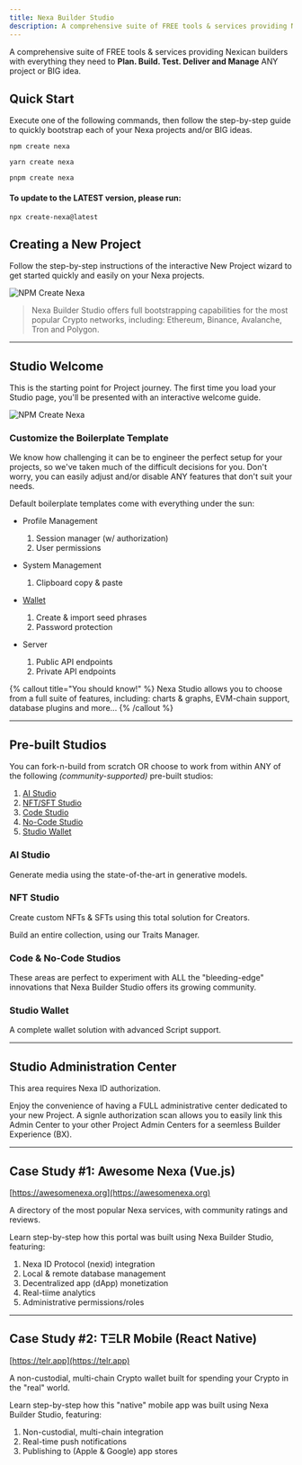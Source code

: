```yaml
---
title: Nexa Builder Studio
description: A comprehensive suite of FREE tools & services providing Nexican builders with everything they need to plan, build, test, deliver and manage ANY project or BIG idea.
---
```


A comprehensive suite of FREE tools & services providing Nexican builders with everything they need to __Plan. Build. Test. Deliver and Manage__ ANY project or BIG idea.


## Quick Start

Execute one of the following commands, then follow the step-by-step guide to quickly bootstrap each of your Nexa projects and/or BIG ideas.

```shell
npm create nexa
```

```shell
yarn create nexa
```

```shell
pnpm create nexa
```

#### To update to the LATEST version, please run:
```shell
npx create-nexa@latest
```

## Creating a New Project

Follow the step-by-step instructions of the interactive New Project wizard to get started quickly and easily on your Nexa projects.

![NPM Create Nexa](screenshots/npm-create-nexa.png)

> Nexa Builder Studio offers full bootstrapping capabilities for the most popular Crypto networks, including: Ethereum, Binance, Avalanche, Tron and Polygon.

---

## Studio Welcome

This is the starting point for Project journey. The first time you load your Studio page, you'll be presented with an interactive welcome guide.

![NPM Create Nexa](screenshots/nbs-welcome.png)

### Customize the Boilerplate Template

We know how challenging it can be to engineer the perfect setup for your projects, so we've taken much of the difficult decisions for you. Don't worry, you can easily adjust and/or disable ANY features that don't suit your needs.

Default boilerplate templates come with everything under the sun:

- Profile Management
    1. Session manager (w/ authorization)
    2. User permissions

- System Management
    1. Clipboard copy & paste

- [Wallet](/studio/wallet)
    1. Create & import seed phrases
    2. Password protection

- Server
    1. Public API endpoints
    2. Private API endpoints

{% callout title="You should know!" %}
Nexa Studio allows you to choose from a full suite of features, including: charts & graphs, EVM-chain support, database plugins and more...
{% /callout %}

---

## Pre-built Studios

You can fork-n-build from scratch OR choose to work from within ANY of the following _(community-supported)_ pre-built studios:

1. [AI Studio](https://nexa.studio/ai)
2. [NFT/SFT Studio](https://nexa.studio/nft)
3. [Code Studio](https://nexa.studio/code)
4. [No-Code Studio](https://nexa.studio/nocode)
5. [Studio Wallet](https://nexa.studio/wallet)

### AI Studio

Generate media using the state-of-the-art in generative models.

### NFT Studio

Create custom NFTs & SFTs using this total solution for Creators.

Build an entire collection, using our Traits Manager.

### Code & No-Code Studios

These areas are perfect to experiment with ALL the "bleeding-edge" innovations that Nexa Builder Studio offers its growing community.

### Studio Wallet

A complete wallet solution with advanced Script support.

---

## Studio Administration Center

This area requires Nexa ID authorization.

Enjoy the convenience of having a FULL administrative center dedicated to your new Project. A signle authorization scan allows you to easily link this Admin Center to your other Project Admin Centers for a seemless Builder Experience (BX).

---

## Case Study #1: Awesome Nexa (Vue.js)

[https://awesomenexa.org](https://awesomenexa.org)

A directory of the most popular Nexa services, with community ratings and reviews.

Learn step-by-step how this portal was built using Nexa Builder Studio, featuring:
1. Nexa ID Protocol (nexid) integration
2. Local & remote database management
3. Decentralized app (dApp) monetization
4. Real-tiime analytics
5. Administrative permissions/roles

---

## Case Study #2: TΞLR Mobile (React Native)

[https://telr.app](https://telr.app)

A non-custodial, multi-chain Crypto wallet built for spending your Crypto in the "real" world.

Learn step-by-step how this "native" mobile app was built using Nexa Builder Studio, featuring:
1. Non-custodial, multi-chain integration
2. Real-time push notifications
3. Publishing to (Apple & Google) app stores
